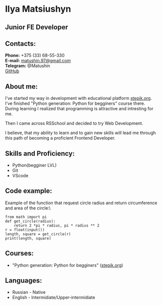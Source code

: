 # **Ilya Matsiushyn**
## **Junior FE Developer**
## **Contacts:**
**Phone:** +375 (33) 68-55-330\
**E-mail:** matushin.97@gmail.com\
**Telegram:** @Matushin\
[GitHub](https://github.com/Matushini97)
## **About me:**
I've started my way in development with educational platform [stepik.org](https://stepik.org). I've finished "Python generation: Python for begginers" course there. During learning I realized that programming is attractive and intresting for me.

Then I came across RSSchool and decided to try Web Development.

I believe, that my ability to learn and to gain new skills will lead me through this path of becoming a proficient Frontend Developer.
## **Skills and Proficiency:**
* Python(begginer LVL)
* Git
* VScode
## **Code example:**
Example of the function that request circle radius and return circumference and area of the circle:\
```
from math import pi
def get_circle(radius):
    return 2 *pi * radius, pi * radius ** 2
r = float(input())
length, square = get_circle(r)
print(length, square)
```
## **Courses:**
* "Python generation: Python for begginers" ([stepik.org](https://stepik.org))
## **Languages:**
* Russian - Native
* English - Intermidiate/Upper-intermidiate